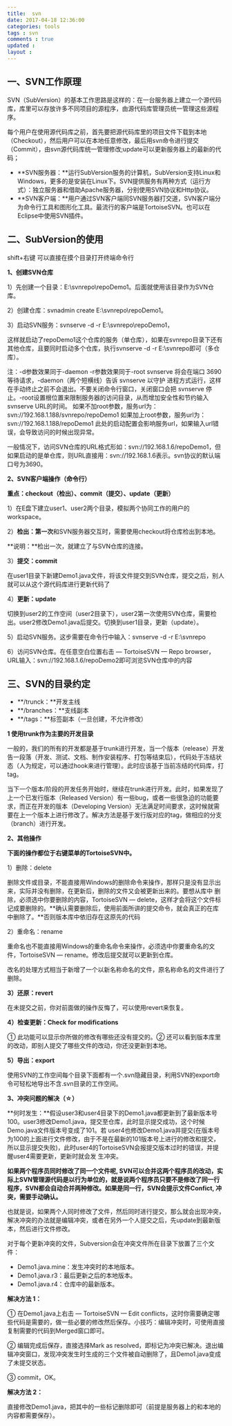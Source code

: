 ```yaml
---
title:  svn
date: 2017-04-18 12:36:00
categories: tools
tags : svn
comments : true 
updated : 
layout : 
---
```


## 一、SVN工作原理

SVN（SubVersion）的基本工作思路是这样的：在一台服务器上建立一个源代码库，库里可以存放许多不同项目的源程序，由源代码库管理员统一管理这些源程序。

每个用户在使用源代码库之前，首先要把源代码库里的项目文件下载到本地（Checkout），然后用户可以在本地任意修改，最后用svn命令进行提交（Commit），由svn源代码库统一管理修改;update可以更新服务器上的最新的代码；

- **SVN服务器：**运行SubVersion服务的计算机，SubVersion支持Linux和Windows，更多的是安装在Linux下。SVN提供服务有两种方式（运行方式）：独立服务器和借助Apache服务器，分别使用SVN协议和Http协议。
- **SVN客户端：**用户通过SVN客户端同SVN服务器打交道，SVN客户端分为命令行工具和图形化工具。最流行的客户端是TortoiseSVN。也可以在Eclipse中使用SVN插件。

## 二、SubVersion的使用

shift+右键   可以直接在摸个目录打开终端命令行

**1、创建SVN仓库**

1）先创建一个目录：E:\svnrepo\repoDemo1。后面就使用该目录作为SVN仓库。

2）创建仓库：svnadmin create E:\svnrepo\repoDemo1。

3）启动SVN服务：svnserve -d -r E:\svnrepo\repoDemo1，

这样就启动了repoDemo1这个仓库的服务（单仓库），如果在svnrepo目录下还有其他仓库，且要同时启动多个仓库，执行svnserve -d -r E:\svnrepo即可（多仓库）。

注：-d参数效果同于-daemon
-r参数效果同于-root
svnserve 将会在端口 3690 等待请求，-daemon（两个短横线）告诉 svnserve 以守护 进程方式运行，这样在手动终止之前不会退出。不要关闭命令行窗口，关闭窗口会把 svnserve 停止。-root设置根位置来限制服务器的访问目录，从而增加安全性和节约输入svnserve URL的时间。
如果不加root参数，服务url为：svn://192.168.1.188/svnrepo/repoDemo1
如果加上root参数，服务url为：svn://192.168.1.188/repoDemo1
此处的启动配置会影响服务url，如果输入url错误，会导致访问的时候出现异常。

一般情况下，访问SVN仓库的URL格式形如：svn://192.168.1.6/repoDemo1，但如果启动的是单仓库，则URL直接用：svn://192.168.1.6表示。svn协议的默认端口号为3690。

**2、SVN客户端操作（命令行）**

**重点：checkout（检出）、commit（提交）、update（更新）**

1）在E盘下建立user1、user2两个目录，模拟两个协同工作的用户的workspace。

2）**检出：第一次**和SVN服务器交互时，需要使用checkout将仓库检出到本地。

**说明：**检出一次，就建立了与SVN仓库的连接。

3）**提交：commit**

在user1目录下新建Demo1.java文件，将该文件提交到SVN仓库，提交之后，别人就可以从这个源代码库进行更新代码了

4）**更新：update**

切换到user2的工作空间（user2目录下），user2第一次使用SVN仓库，需要检出。user2修改Demo1.java后提交。切换到user1目录，更新（update）。

5）启动SVN服务。这步需要在命令行中输入：svnserve -d -r E:\svnrepo

6）访问SVN仓库。在任意空白位置右击 — TortoiseSVN — Repo browser，URL输入：svn://192.168.1.6/repoDemo2即可浏览SVN仓库中的内容

## 三、SVN的目录约定

- **/trunck：**开发主线
- **/branches：**支线副本
- **/tags：**标签副本（一旦创建，不允许修改）

**1 使用trunk作为主要的开发目录**

一般的，我们的所有的开发都是基于trunk进行开发，当一个版本（release）开发告一段落（开发、测试、文档、制作安装程序、打包等结束后），代码处于冻结状态（人为规定，可以通过hook来进行管理）。此时应该基于当前冻结的代码库，打tag。

当下一个版本/阶段的开发任务开始时，继续在trunk进行开发。此时，如果发现了上一个已发行版本（Released Version）有一些bug，或者一些很急迫的功能要求，而正在开发的版本（Developing Version）无法满足时间要求，这时候就需要在上一个版本上进行修改了。解决方法是基于发行版对应的tag，做相应的分支（branch）进行开发。

**2、其他操作**

**下面的操作都位于右键菜单的TortoiseSVN中。**

1）删除：delete

删除文件或目录，不能直接用Windows的删除命令来操作，那样只是没有显示出来，实际并没有删除，在更新后，删除的文件又会被更新出来的。要想从库中 删除，必须选中你要删除的内容，TortoiseSVN — delete，这样才会将这个文件标记成要删除的。**确认需要删除后，使用前面所讲的提交命令，就会真正的在库中删除了。**否则版本库中依旧存在这原先的代码

2）重命名：rename

重命名也不能直接用Windows的重命名命令来操作，必须选中你要重命名的文件，TortoiseSVN — rename。修改后提交就可以更新到仓库。

改名的处理方式相当于新增了一个以新名称命名的文件，原名称命名的文件进行了删除。

**3）还原：revert**

在未提交之前，你对前面做的操作反悔了，可以使用revert来恢复。

**4）检查更新：Check for modifications**

① 此功能可以显示你所做的修改有哪些还没有提交的。② 还可以看到版本库里的改动，即别人提交了哪些文件的改动，你还没更新到本地。

**5）导出：export**

使用SVN的工作空间每个目录下面都有一个.svn隐藏目录，利用SVN的export命令可轻松地导出不含.svn目录的工作空间。

**3、冲突问题的解决（☆）**

**何时发生：**假设user3和user4目录下的Demo1.java都更新到了最新版本号100。user3修改Demo1.java，提交至仓库，此时显示提交成功，这个时候Demo.java文件版本号变成了101。若 user4也修改Demo1.java并提交(在版本号为100的上面进行文件修改，由于不是在最新的101版本号上进行的修改和提交，所以显示提交失败)，此时user4的TortoiseSVN会报提交版本过时的错误，并提醒user4需要更新，更新时就会发 生冲突。

**如果两个程序员同时修改了同一个文件呢, SVN可以合并这两个程序员的改动，实际上SVN管理源代码是以行为单位的，就是说两个程序员只要不是修改了同一行程序，SVN都会自动合并两种修改。如果是同一行，SVN会提示文件Confict, 冲突，需要手动确认。**

也就是说，如果两个人同时修改了文件，然后同时进行提交，那么就会出现冲突，解决冲突的办法就是编辑冲突，或者在另外一个人提交之后，先update到最新版本，然后进行文件修改。

对于每个更新冲突的文件，Subversion会在冲突文件所在目录下放置了三个文件：

- Demo1.java.mine：发生冲突时的本地版本。
- Demo1.java.r3：最后更新之后的本地版本。
- Demo1.java.r4：仓库中的最新版本。

**解决方法 1：**

① 在Demo1.java上右击 — TortoiseSVN — Edit conflicts，这时你需要确定哪些代码是需要的，做一些必要的修改然后保存。小技巧：编辑冲突时，可使用直接复制需要的代码到Merged窗口即可。

② 编辑完成后保存，直接选择Mark as resolved，即标记为冲突已解决。退出编辑冲突窗口，发现冲突发生时生成的三个文件被自动删除了，且Demo1.java变成了未提交状态。

③ commit，OK。

**解决方法 2：**

直接修改Demo1.java，把其中的一些标记删除即可（前提是服务器上的和本地的内容都需要保存）。

[参考]: http://www.open-open.com/lib/view/open1432211679708.html